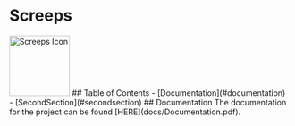 # Screeps
<img src="https://blog.screeps.com/2018/12/changelog-2018-12-14/logo.gif" alt="Screeps Icon" width="108px" title="Screeps Icon" />
## Table of Contents
- [Documentation](#documentation)
- [SecondSection](#secondsection)
## Documentation
The documentation for the project can be found [HERE](docs/Documentation.pdf).
